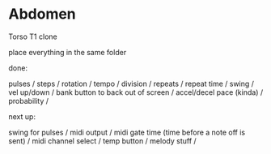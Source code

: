 # Abdomen
Torso T1 clone

place everything in the same folder


done:

pulses / 
steps / 
rotation / 
tempo / 
division / 
repeats / 
repeat time / 
swing / 
vel up/down / 
bank button to back out of screen / 
accel/decel pace (kinda) / 
probability /  

next up:

swing for pulses / 
midi output / 
midi gate time (time before a note off is sent) / 
midi channel select / 
temp button / 
melody stuff / 


